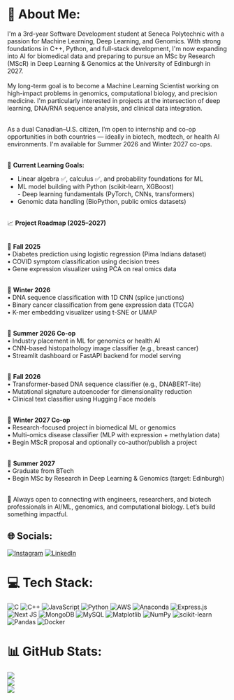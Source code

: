 # 💫 About Me:
I'm a 3rd-year Software Development student at Seneca Polytechnic with a passion for Machine Learning, Deep Learning, and Genomics. With strong foundations in C++, Python, and full-stack development, I'm now expanding into AI for biomedical data and preparing to pursue an MSc by Research (MScR) in Deep Learning & Genomics at the University of Edinburgh in 2027.<br><br>My long-term goal is to become a Machine Learning Scientist working on high-impact problems in genomics, computational biology, and precision medicine. I'm particularly interested in projects at the intersection of deep learning, DNA/RNA sequence analysis, and clinical data integration.<br><br>

As a dual Canadian–U.S. citizen, I’m open to internship and co-op opportunities in both countries — ideally in biotech, medtech, or health AI environments. I'm available for Summer 2026 and Winter 2027 co-ops.<br><br>

🧠 **Current Learning Goals:**<br>
- Linear algebra ✅, calculus ✅, and probability foundations for ML<br>
- ML model building with Python (scikit-learn, XGBoost)<br>- Deep learning fundamentals (PyTorch, CNNs, transformers)<br>
- Genomic data handling (BioPython, public omics datasets)<br><br>

📈 **Project Roadmap (2025–2027)**<br><br>

🔹 **Fall 2025**  <br>• Diabetes prediction using logistic regression (Pima Indians dataset)  <br>
• COVID symptom classification using decision trees  <br>• Gene expression visualizer using PCA on real omics data  <br><br>

🔹 **Winter 2026**  <br>
• DNA sequence classification with 1D CNN (splice junctions)  <br>• Binary cancer classification from gene expression data (TCGA)  <br>• K-mer embedding visualizer using t-SNE or UMAP  <br><br>

🔹 **Summer 2026 Co-op**  <br>
• Industry placement in ML for genomics or health AI  <br>
• CNN-based histopathology image classifier (e.g., breast cancer)  <br>
• Streamlit dashboard or FastAPI backend for model serving  <br><br>

🔹 **Fall 2026**  <br>
• Transformer-based DNA sequence classifier (e.g., DNABERT-lite)  <br>
• Mutational signature autoencoder for dimensionality reduction  <br>
• Clinical text classifier using Hugging Face models  <br><br>

🔹 **Winter 2027 Co-op**  <br>
• Research-focused project in biomedical ML or genomics  <br>
• Multi-omics disease classifier (MLP with expression + methylation data)  <br>
• Begin MScR proposal and optionally co-author/publish a project  <br><br>

🔹 **Summer 2027**  <br>
• Graduate from BTech  <br>
• Begin MSc by Research in Deep Learning & Genomics (target: Edinburgh)<br><br>

🚀 Always open to connecting with engineers, researchers, and biotech professionals in AI/ML, genomics, and computational biology. Let’s build something impactful.

## 🌐 Socials:
[![Instagram](https://img.shields.io/badge/Instagram-%23E4405F.svg?logo=Instagram&logoColor=white)](https://instagram.com/CodyMacMLE) [![LinkedIn](https://img.shields.io/badge/LinkedIn-%230077B5.svg?logo=linkedin&logoColor=white)](https://linkedin.com/in/CodyMacMLE) 

# 💻 Tech Stack:
![C](https://img.shields.io/badge/c-%2300599C.svg?style=flat&logo=c&logoColor=white) ![C++](https://img.shields.io/badge/c++-%2300599C.svg?style=flat&logo=c%2B%2B&logoColor=white) ![JavaScript](https://img.shields.io/badge/javascript-%23323330.svg?style=flat&logo=javascript&logoColor=%23F7DF1E) ![Python](https://img.shields.io/badge/python-3670A0?style=flat&logo=python&logoColor=ffdd54) ![AWS](https://img.shields.io/badge/AWS-%23FF9900.svg?style=flat&logo=amazon-aws&logoColor=white) ![Anaconda](https://img.shields.io/badge/Anaconda-%2344A833.svg?style=flat&logo=anaconda&logoColor=white) ![Express.js](https://img.shields.io/badge/express.js-%23404d59.svg?style=flat&logo=express&logoColor=%2361DAFB) ![Next JS](https://img.shields.io/badge/Next-black?style=flat&logo=next.js&logoColor=white) ![MongoDB](https://img.shields.io/badge/MongoDB-%234ea94b.svg?style=flat&logo=mongodb&logoColor=white) ![MySQL](https://img.shields.io/badge/mysql-4479A1.svg?style=flat&logo=mysql&logoColor=white) ![Matplotlib](https://img.shields.io/badge/Matplotlib-%23ffffff.svg?style=flat&logo=Matplotlib&logoColor=black) ![NumPy](https://img.shields.io/badge/numpy-%23013243.svg?style=flat&logo=numpy&logoColor=white) ![scikit-learn](https://img.shields.io/badge/scikit--learn-%23F7931E.svg?style=flat&logo=scikit-learn&logoColor=white) ![Pandas](https://img.shields.io/badge/pandas-%23150458.svg?style=flat&logo=pandas&logoColor=white) ![Docker](https://img.shields.io/badge/docker-%230db7ed.svg?style=flat&logo=docker&logoColor=white)
# 📊 GitHub Stats:
![](https://github-readme-stats.vercel.app/api?username=CodyMacMLE&theme=default&hide_border=false&include_all_commits=true&count_private=true)<br/>
![](https://nirzak-streak-stats.vercel.app/?user=CodyMacMLE&theme=default&hide_border=false)<br/>
![](https://github-readme-stats.vercel.app/api/top-langs/?username=CodyMacMLE&theme=default&hide_border=false&include_all_commits=true&count_private=true&layout=compact)

<!-- Proudly created with GPRM ( https://gprm.itsvg.in ) -->

